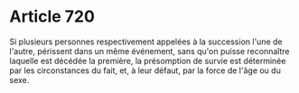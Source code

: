 # Article 720

Si plusieurs personnes respectivement appelées à la succession l'une de l'autre, périssent dans un même événement, sans qu'on puisse reconnaître laquelle est décédée la première, la présomption de survie est déterminée par les circonstances du fait, et, à leur défaut, par la force de l'âge ou du sexe.